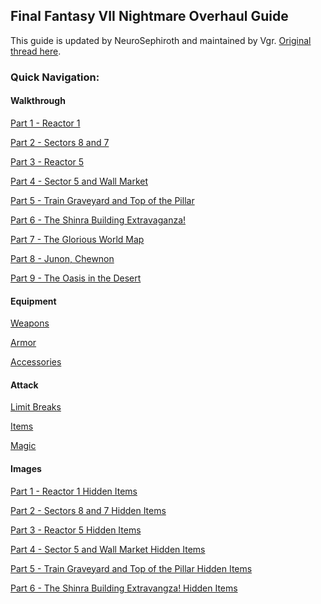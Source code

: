 ## Final Fantasy VII Nightmare Overhaul Guide

This guide is updated by NeuroSephiroth and maintained by Vgr. [Original thread here][0].

### Quick Navigation:

#### Walkthrough

[Part 1 - Reactor 1][w1]

[Part 2 - Sectors 8 and 7][w2]

[Part 3 - Reactor 5][w3]

[Part 4 - Sector 5 and Wall Market][w4]

[Part 5 - Train Graveyard and Top of the Pillar][w5]

[Part 6 - The Shinra Building Extravaganza!][w6]

[Part 7 - The Glorious World Map][w7]

[Part 8 - Junon, Chewnon][w8]

[Part 9 - The Oasis in the Desert][w9]

#### Equipment

[Weapons][e1]

[Armor][e2]

[Accessories][e3]

#### Attack

[Limit Breaks][a1]

[Items][a2]

[Magic][a3]

#### Images

[Part 1 - Reactor 1 Hidden Items][hi1]

[Part 2 - Sectors 8 and 7 Hidden Items][hi2]

[Part 3 - Reactor 5 Hidden Items][hi3]

[Part 4 - Sector 5 and Wall Market Hidden Items][hi4]

[Part 5 - Train Graveyard and Top of the Pillar Hidden Items][hi5]

[Part 6 - The Shinra Building Extravangza! Hidden Items][hi6]

[0]: http://forums.qhimm.com/index.php?topic=15797.0

[w1]: https://github.com/Vgr255/Nightmare/blob/master/Walkthrough/Part%201%20-%20Reactor%201.md#part-1---reactor-1
[w2]: https://github.com/Vgr255/Nightmare/blob/master/Walkthrough/Part%202%20-%20Sectors%208%20and%207.md#part-2---sector-8-and-sector-7
[w3]: https://github.com/Vgr255/Nightmare/blob/master/Walkthrough/Part%203%20-%20Reactor%205.md#part-3---reactor-5
[w4]: https://github.com/Vgr255/Nightmare/blob/master/Walkthrough/Part%204%20-%20Sector%205%20and%20Wall%20Market.md#part-4---sector-5-and-wall-market
[w5]: https://github.com/Vgr255/Nightmare/blob/master/Walkthrough/Part%205%20-%20Train%20Graveyard%20and%20Top%20of%20the%20Pillar.md#part-5---train-graveyard-and-top-of-the-pillar
[w6]: https://github.com/Vgr255/Nightmare/blob/master/Walkthrough/Part%206%20-%20The%20Shinra%20Building%20Extravaganza.md#part-6---the-shinra-building-extravaganza
[w7]: https://github.com/Vgr255/Nightmare/blob/master/Walkthrough/Part%207%20-%20The%20Glorious%20World%20Map.md#part-7---the-glorious-world-map
[w8]: https://github.com/Vgr255/Nightmare/blob/master/Walkthrough/Part%208%20-%20Junon,%20Chewnon.md#part-8---junon-chewnon
[w9]: https://github.com/Vgr255/Nightmare/blob/master/Walkthrough/Part%209%20-%20The%20Oasis%20in%20the%20Desert.md#part-9---the-oasis-in-the-desert

[e1]: https://github.com/Vgr255/Nightmare/blob/master/Equipment/Weapons.md
[e2]: https://github.com/Vgr255/Nightmare/blob/master/Equipment/Armor.md
[e3]: https://github.com/Vgr255/Nightmare/blob/master/Equipment/Accessories.md

[a1]: https://github.com/Vgr255/Nightmare/blob/master/Attack/Limit%20Breaks.md
[a2]: https://github.com/Vgr255/Nightmare/blob/master/Attack/Items.md
[a3]: https://github.com/Vgr255/Nightmare/blob/master/Attack/Magic.md

[hi1]: https://github.com/Vgr255/Nightmare/issues/1
[hi2]: https://github.com/Vgr255/Nightmare/issues/2
[hi3]: https://github.com/Vgr255/Nightmare/issues/3
[hi4]: https://github.com/Vgr255/Nightmare/issues/4
[hi5]: https://github.com/Vgr255/Nightmare/issues/5
[hi6]: https://github.com/Vgr255/Nightmare/issues/6
